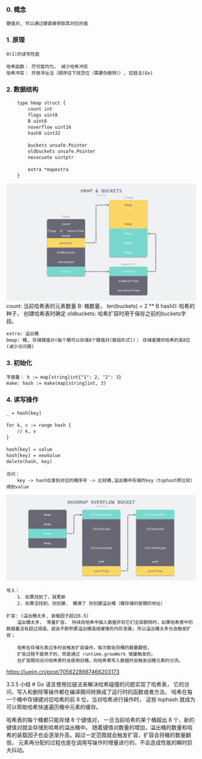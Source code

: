 
### 0. 概念
    键值对, 可以通过键直接获取其对应的值

### 1. 原理
    O(1)的读写性能

    哈希函数： 尽可能均匀， 减少哈希冲突
    哈希冲突： 开放寻址法（顺序往下找空位（需要伪删除））, 拉链法(Go)

### 2. 数据结构
```
    type hmap struct {
        count int
        flags uint8
        B uint8
        noverflow uint16
        hash0 uint32
        
        buckets unsafe.Pointer
        oldbuckets unsafe.Pointer
        nevacuate uintptr
        
        extra *mapextra
    }
```
![img.png](img.png)
    count: 当前哈希表的元素数量
    B: 桶数量， len(buckets) = 2 ** B
    hash0: 哈希的种子， 创建哈希表时确定
    oldbuckets: 哈希扩容时用于保存之前的buckets字段。

    extra: 溢出桶
    bmap: 桶, 存储键值对(每个桶可以存储8个键值对(数组形式))； 存储者键的哈希的高8位(减少访问键)

### 3. 初始化

    字面量： h := map[string]int{"1": 2, "2": 3} 
    make: hash := make(map[string]int, 3)
    

### 4. 读写操作

    _ = hash[key]

    for k, v := range hash {
        // k, v
    }

    hash[key] = value
    hash[key] = newValue
    delete(hash, key)

    访问：
        key -> hash后拿到对应的桶序号 -> 比较桶,溢出桶中存储的key（tophash预比较） 得到value
![img_1.png](img_1.png)
    
    写入：
        1. 如果找到了，就更新
        2. 如果没找到，则创建， 桶满了 则创建溢出桶（桶存储的是键的地址）

    扩容: (溢出桶太多, 装载因子超过6.5)
        溢出桶太多， 等量扩容， 持续向哈希中插入数据并将它们全部删除时，如果哈希表中的数据量没有超过阈值，就会不断积累溢出桶造成缓慢的内存泄漏; 所以溢出桶太多也会触发扩容；
        
        哈希在存储元素过多时会触发扩容操作，每次都会将桶的数量翻倍，
        扩容过程不是原子的，而是通过 runtime.growWork 增量触发的，
        在扩容期间访问哈希表时会使用旧桶，向哈希表写入数据时会触发旧桶元素的分流。


https://juejin.cn/post/7056228667466203173

3.3.5 小结 #
Go 语言使用拉链法来解决哈希碰撞的问题实现了哈希表，
它的访问、写入和删除等操作都在编译期间转换成了运行时的函数或者方法。
哈希在每一个桶中存储键对应哈希的前 8 位，当对哈希进行操作时，
这些 tophash 就成为可以帮助哈希快速遍历桶中元素的缓存。

哈希表的每个桶都只能存储 8 个键值对，
一旦当前哈希的某个桶超出 8 个，新的键值对就会存储到哈希的溢出桶中。
随着键值对数量的增加，溢出桶的数量和哈希的装载因子也会逐渐升高，超过一定范围就会触发扩容，扩容会将桶的数量翻倍，
元素再分配的过程也是在调用写操作时增量进行的，不会造成性能的瞬时巨大抖动。